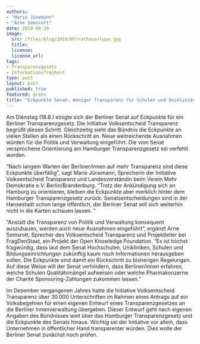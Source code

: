 ```yaml
---
authors:
- "Marie Jünemann"
- "Arne Semsrott"
date: 2020-08-20
image:
  src: /files/blog/2019/07/rathaus+lupe.jpg
  title:
  license: 
  license_url: 
tags:
- Transparenzgesetz
- Informationsfreiheit
type: post
layout: post
published: true
featured: green
title: "Eckpunkte Senat: Weniger Transparenz für Schulen und Unikliniken"
---
```

Am Dienstag (18.8.) einigte sich der Berliner Senat auf Eckpunkte für ein Berliner Transparenzgesetz. Die Initiative Volksentscheid Transparenz begrüßt diesen Schritt.  Gleichzeitig sieht das Bündnis die Eckpunkte an vielen Stellen als einen Rückschritt an. Neue weitreichende Ausnahmen würden für die Politik und Verwaltung eingeführt. Die vom Senat versprochene Orientierung am Hamburger Transparenzgesetz sei verfehlt worden. 

“Nach langem Warten der Berliner/innen auf mehr Transparenz sind diese Eckpunkte überfällig”, sagt Marie Jünemann, Sprecherin der Initiative Volksentscheid Transparenz und Landesvorständin beim Verein Mehr Demokratie e.V. Berlin/Brandenburg. “Trotz der Ankündigung sich an Hamburg zu orientieren, bleiben die Eckpunkte aber merklich hinter dem Hamburger Transparenzgesetz zurück. Senatsentscheidungen sind in der Hansestadt schon lange öffentlich, der Berliner Senat will sich weiterhin nicht in die Karten schauen lassen. ”

“Anstatt die Transparenz von Politik und Verwaltung konsequent auszubauen, werden auch neue Ausnahmen eingeführt”, ergänzt Arne Semsrott, Sprecher des Volksentscheid Transparenz und Projektleiter bei FragDenStaat, ein Projekt der Open Knowledge Foundation. “Es ist höchst fragwürdig, dass laut dem Senat Hochschulen, Unikliniken, Schulen und Bildungseinrichtungen zukünftig kaum noch Informationen herausgeben sollen. Die Eckpunkte sind damit ein Rückschritt zu bisherigen Regelungen. Auf diese Weise will der Senat verhindern, dass Berliner/innen erfahren, welche Schulen Qualitätsmängel aufweisen oder welche Pharmakonzerne der Charité Sponsoring-Zahlungen zukommen lassen.”

Im Dezember vergangenen Jahres hatte die Initiative Volksentscheid Transparenz über 30.000 Unterschriften im Rahmen eines Antrags auf ein Volksbegehren für einen eigenen Entwurf eines Transparenzgesetzes an die Berliner Innenverwaltung übergeben. Dieser Entwurf geht nach eigenen Angaben des Bündnisses weit über das Hamburger Transparenzgesetz und die Eckpunkte des Senats hinaus. Wichtig sei der Initiative vor allem, dass Unternehmen in öffentlicher Hand transparenter würden. Dies wolle der Berliner Senat zunächst noch prüfen. 
